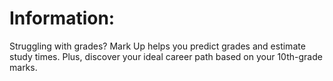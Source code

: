 # Information:
Struggling with grades? Mark Up helps you predict grades and estimate study times. Plus, discover your ideal career path based on your 10th-grade marks.
